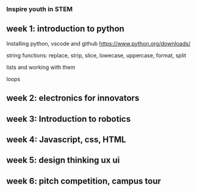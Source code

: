 ### Inspire youth in STEM

## week 1: introduction to python
Installing python, vscode and github
https://www.python.org/downloads/

string functions: replace, strip, slice, lowecase, uppercase, format, split



lists and working with them

loops


## week 2: electronics for innovators


## week 3: Introduction to robotics


## week 4: Javascript, css, HTML


## week 5: design thinking ux ui


## week 6: pitch competition, campus tour